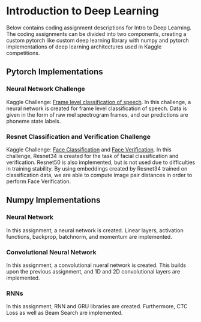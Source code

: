 # Introduction to Deep Learning 

Below contains coding assignment descriptions for Intro to Deep Learning. The coding assignments can be divided into two components, creating a custom pytorch like custom deep learning library with numpy and pytorch implementations of deep learning architectures used in Kaggle competitions.

## Pytorch Implementations 

### Neural Network Challenge
Kaggle Challenge: [Frame level classification of speech](https://www.kaggle.com/competitions/11-785-s20-hw1p2/overview). In this challenge, a neural network is created for frame level classification of speech. Data is given in the form of raw mel spectrogram frames, and our predictions are phoneme state labels.

### Resnet Classification and Verification Challenge
Kaggle Challenge: [Face Classification](https://www.kaggle.com/c/11-785-s20-hw2p2-classification) and [Face Verification](https://www.kaggle.com/c/11-785-s20-hw2p2-verification).  In this challenge, Resnet34 is created for the task of facial classification and verification. Resnet50 is also implemented, but is not used due to difficulties in training stability. By using embeddings created by Resnet34 trained on classification data, we are able to compute image pair distances in order to perform Face Verification. 


## Numpy Implementations 

### Neural Network
In this assignment, a neural network is created. Linear layers, activation functions, backprop, batchnorm, and momentum are implemented.

### Convolutional Neural Network
In this assignment, a convolutional nueral network is created. This builds upon the previous assignment, and 1D and 2D convolutional layers are implemented.

### RNNs

In this assignment, RNN and GRU libraries are created. Furthermore, CTC Loss as well as Beam Search are implemented. 
